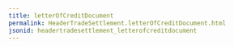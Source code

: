 ```yaml
---
title: letterOfCreditDocument
permalink: HeaderTradeSettlement.letterOfCreditDocument.html
jsonid: headertradesettlement_letterofcreditdocument
---
```

